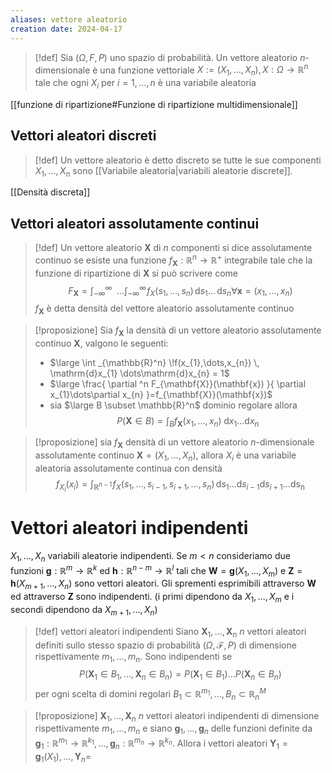 ```yaml
---
aliases: vettore aleatorio
creation date: 2024-04-17
---
```


 >[!def]
 >Sia $(\Omega,F,P)$ uno spazio di probabilità. Un vettore aleatorio $n$-dimensionale è una funzione vettoriale $X := (X_{1},\dots,X_{n}), X:\Omega \to \mathbb{R}^n$ tale che ogni $X_{i}$ per $i=1,\dots,n$ è una variabile aleatoria

[[funzione di ripartizione#Funzione di ripartizione multidimensionale]]

## Vettori aleatori discreti

> [!def]
> Un vettore aleatorio è detto discreto se tutte le sue componenti $X_{1},\dots,X_{n}$ sono [[Variabile aleatoria|variabili aleatorie discrete]]. 

[[Densità discreta]]

## Vettori aleatori assolutamente continui

>[!def]
>Un vettore aleatorio $\mathbf{X}$ di $n$ componenti si dice assolutamente continuo se esiste una funzione $f_{\mathbf{X}} : \mathbb{R}^n \to \mathbb{R}^+$ integrabile tale che la funzione di ripartizione di $\mathbf{X}$ si può scrivere come
>$$ F_{\mathbf{X}} = \int _{-\infty}^{\infty} \!\!\!\!\!\!\dots\int _{-\infty}^{\infty} \!f_{X}(s_{1},\dots,s_{n}) \, \mathrm{d}s_{1}  \dots \, \mathrm{d}s_n \forall \mathbf{x} = (x_{1},\dots,x_{n}) $$
>$f_{\mathbf{X}}$ è detta densità del vettore aleatorio assolutamente continuo


>[!proposizione]
>Sia $f_{\mathbf{X}}$ la densità di un vettore aleatorio assolutamente continuo $\mathbf{X}$, valgono le seguenti:
>- $\large \int _{\mathbb{R}^n} \!f(x_{1},\dots,x_{n}) \, \mathrm{d}x_{1} \dots\mathrm{d}x_{n} = 1$
>- $\large \frac{ \partial ^n F_{\mathbf{X}}(\mathbf{x}) }{ \partial x_{1}\dots\partial x_{n} }=f_{\mathbf{X}}(\mathbf{x})$
>- sia $\large B \subset \mathbb{R}^n$ dominio regolare allora
>  $$ P(\mathbf{X} \in B) = \int_{B} f_{\mathbf{X}}(x_{1},\dots,x_{n})  \! \, \mathrm{d}x_{1} \dots \mathrm{d}x_{n}  $$


>[!proposizione]
>sia $f_{\mathbf{X}}$ densità di un vettore aleatorio $n$-dimensionale assolutamente continuo $\mathbf{X}=(X_{1},\dots,X_{n})$, allora $X_{i}$ è una variabile aleatoria assolutamente continua con densità
>$$ f_{X_{i}}(x_{i}) = \int _{\mathbb{R}^{n-1}} \! f_{X}(s_{1},\dots,s_{i-1},s_{i+1},\dots,s_{n}) \, \mathrm{d}s_{1}\dots\mathrm{d}s_{i-1}\mathrm{d}s_{i+1}\dots\mathrm{ds_{n}}  $$

# Vettori aleatori indipendenti
$X_{1},\dots,X_{n}$ variabili aleatorie indipendenti. Se $m < n$ consideriamo due funzioni $\mathbf{g} : \mathbb{R}^m \to \mathbb{R}^k$ ed $\mathbf{h} : \mathbb{R}^{n-m} \to \mathbb{R}^l$ tali che $\mathbf{W} = \mathbf{g}(X_{1},\dots,X_{m})$ e $\mathbf{Z} = \mathbf{h}(X_{m+1}, \dots, X_{n})$ sono vettori aleatori. Gli sprementi esprimibili attraverso $\mathbf{W}$ ed attraverso $\mathbf{Z}$ sono indipendenti. (i primi dipendono da $X_{1},\dots,X_{m}$ e i secondi dipendono da $X_{m+1},\dots,X_{n}$)

>[!def] vettori aleatori indipendenti
>Siano $\mathbf{X}_{1},\dots,\mathbf{X}_{n}$ $n$ vettori aleatori definiti sullo stesso spazio di probabilità $(\Omega, \mathcal{F}, P)$ di dimensione rispettivamente $m_{1},\dots,m_{n}$. Sono indipendenti se
>$$ P(\mathbf{X}_{1} \in B_{1},\dots,\mathbf{X}_{n} \in B_{n}) = P(\mathbf{X}_{1} \in B_{1}) \dots P(\mathbf{X}_{n} \in B_{n}) $$
>per ogni scelta di domini regolari $B_{1} \subset \mathbb{R}^{m_{1}},\dots,B_{n} \subset \mathbb{R}^M_{n}$

>[!proposizione]
>$\mathbf{X}_{1},\dots,\mathbf{X}_{n}$ $n$ vettori aleatori indipendenti di dimensione rispettivamente $m_{1},\dots,m_{n}$ e siano $\mathbf{g}_{1},\dots,\mathbf{g}_{n}$ delle funzioni definite da $\mathbf{g}_{1} : \mathbb{R}^{m_{1}} \to \mathbb{R}^{k_{1}},\dots,\mathbf{g}_{n} : \mathbb{R}^{m_{n}} \to \mathbb{R}^{k_{n}}$. Allora i vettori aleatori $\mathbf{Y}_{1} = \mathbf{g}_{1}(X_{1}),\dots,\mathbf{Y}_{n} =$ 